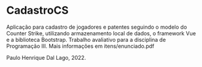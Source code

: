 # CadastroCS 

Aplicação para cadastro de jogadores e patentes seguindo o modelo do Counter Strike, utilizando armazenamento local de dados, o framework Vue e a biblioteca Bootstrap. 
Trabalho avaliativo para a disciplina de Programação III.
Mais informações em itens/enunciado.pdf

Paulo Henrique Dal Lago, 2022.

